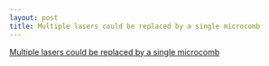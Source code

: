 ```yaml
---
layout: post
title: Multiple lasers could be replaced by a single microcomb
---
```


[Multiple lasers could be replaced by a single microcomb](https://www.sciencedaily.com/releases/2018/06/180612080017.htm)
